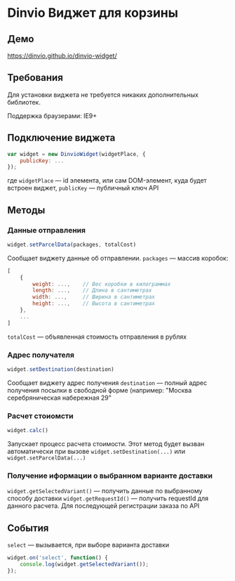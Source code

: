 # Dinvio Виджет для корзины

## Демо
https://dinvio.github.io/dinvio-widget/

## Требования
Для установки виджета не требуется никаких дополнительных библиотек.

Поддержка браузерами: IE9+


## Подключение виджета
```js
var widget = new DinvioWidget(widgetPlace, {
    publicKey: ...
});
```
где
`widgetPlace` — id элемента, или сам DOM-элемент, куда будет встроен виджет,
`publicKey` — публичный ключ API


## Методы
### Данные отправления
```js
widget.setParcelData(packages, totalCost)
```
Сообщает виджету данные об отправлении.
`packages` — массив коробок:
```js
[
    {
        weight: ...,    // Вес коробки в килограммах
        length: ...,    // Длина в сантиметрах
        width: ...,     // Ширина в сантиметрах
        height: ...,    // Высота в сантиметрах
    },
    ...
]
```
`totalCost` — объявленная стоимость отправления в рублях

### Адрес получателя
```js
widget.setDestination(destination)
```
Сообщает виджету адрес получения
`destination` — полный адрес получения посылки в свободной форме (например: "Москва серебряническая набережная 29"


### Расчет стоиомсти
```js
widget.calc()
```
Запускает процесс расчета стоимости.
Этот метод будет вызван автоматически при вызове `widget.setDestination(...)` или `widget.setParcelData(...)`

### Получение иформации о выбранном варианте доставки
`widget.getSelectedVariant()` — получить данные по выбранному способу доставки
`widget.getRequestId()` — получить requestId для данного расчета. Для последующей регистрации заказа по API

## События
`select` — вызывается, при выборе варианта доставки
```js
widget.on('select', function() {
    console.log(widget.getSelectedVariant());
});
```
